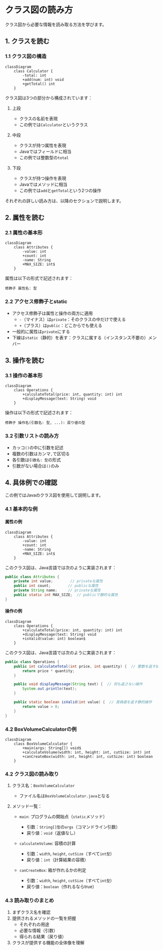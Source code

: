 # クラス図の読み方

クラス図から必要な情報を読み取る方法を学びます。

## 1. クラスを読む

### 1.1 クラス図の構造

```mermaid
classDiagram
    class Calculator {
        -total: int
        +add(num: int) void
        +getTotal() int
    }
```

クラス図は3つの部分から構成されています：

1. 上段
   - クラスの名前を表現
   - この例では`Calculator`というクラス

2. 中段
   - クラスが持つ属性を表現
   - Javaではフィールドに相当
   - この例では整数型の`total`

3. 下段
   - クラスが持つ操作を表現
   - Javaではメソッドに相当
   - この例では`add`と`getTotal`という2つの操作

それぞれの詳しい読み方は、以降のセクションで説明します。

## 2. 属性を読む

### 2.1 属性の基本形

```mermaid
classDiagram
    class Attributes {
        -value: int
        +count: int
        -name: String
        +MAX_SIZE: int$
    }
```

属性は以下の形式で記述されます：

```text
修飾子 属性名: 型
```

### 2.2 アクセス修飾子とstatic

- アクセス修飾子は属性と操作の両方に適用
  - `-`（マイナス）は`private`：そのクラスの中だけで使える
  - `+`（プラス）は`public`：どこからでも使える
- 一般的に属性は`private`にする
- 下線は`static`（静的）を表す：クラスに属する（インスタンス不要の）メンバー

## 3. 操作を読む

### 3.1 操作の基本形

```mermaid
classDiagram
    class Operations {
        +calculateTotal(price: int, quantity: int) int
        +displayMessage(text: String) void
    }
```

操作は以下の形式で記述されます：

```text
修飾子 操作名(引数名: 型, ...): 戻り値の型
```

### 3.2 引数リストの読み方

- カッコ`()`の中に引数を記述
- 複数の引数はカンマ`,`で区切る
- 各引数は`引数名: 型`の形式
- 引数がない場合は`()`のみ

## 4. 具体例での確認

この例ではJavaのクラス図を使用して説明します。

### 4.1 基本的な例

#### 属性の例

```mermaid
classDiagram
    class Attributes {
        -value: int
        +count: int
        -name: String
        +MAX_SIZE: int$
    }
```

このクラス図は、Java言語では次のように実装されます：

```java
public class Attributes {
    private int value;        // privateな属性
    public int count;        // publicな属性
    private String name;     // privateな属性
    public static int MAX_SIZE;  // publicで静的な属性
}
```

#### 操作の例

```mermaid
classDiagram
    class Operations {
        +calculateTotal(price: int, quantity: int) int
        +displayMessage(text: String) void
        +isValid(value: int) boolean$
    }
```

このクラス図は、Java言語では次のように実装されます：

```java
public class Operations {
    public int calculateTotal(int price, int quantity) {  // 整数を返す操作
        return price * quantity;
    }

    public void displayMessage(String text) {  // 何も返さない操作
        System.out.println(text);
    }

    public static boolean isValid(int value) {  // 真偽値を返す静的操作
        return value > 0;
    }
}
```

### 4.2 BoxVolumeCalculatorの例

```mermaid
classDiagram
    class BoxVolumeCalculator {
        +main(args: String[]) void$
        +calculateVolume(width: int, height: int, cutSize: int) int
        +canCreateBox(width: int, height: int, cutSize: int) boolean
    }
```

### 4.2 クラス図の読み取り

1. クラス名：`BoxVolumeCalculator`
   - ファイル名は`BoxVolumeCalculator.java`となる

2. メソッド一覧：
   - `main`: プログラムの開始点（`static`メソッド）
     - 引数：`String[]型`の`args`（コマンドライン引数）
     - 戻り値：`void`（返値なし）

   - `calculateVolume`: 容積の計算
     - 引数：`width`, `height`, `cutSize`（すべて`int型`）
     - 戻り値：`int`（計算結果の容積）

   - `canCreateBox`: 箱が作れるかの判定
     - 引数：`width`, `height`, `cutSize`（すべて`int型`）
     - 戻り値：`boolean`（作れるならtrue）

### 4.3 読み取りのまとめ

1. まずクラス名を確認
2. 提供されるメソッドの一覧を把握
   - それぞれの用途
   - 必要な情報（引数）
   - 得られる結果（戻り値）
3. クラスが提供する機能の全体像を理解
